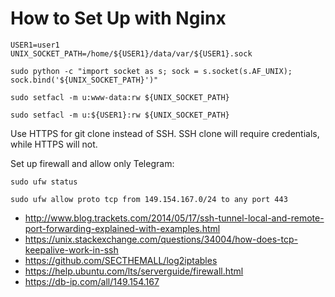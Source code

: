 # How to Set Up with Nginx

```
USER1=user1
UNIX_SOCKET_PATH=/home/${USER1}/data/var/${USER1}.sock

sudo python -c "import socket as s; sock = s.socket(s.AF_UNIX); sock.bind('${UNIX_SOCKET_PATH}')"

sudo setfacl -m u:www-data:rw ${UNIX_SOCKET_PATH}

sudo setfacl -m u:${USER1}:rw ${UNIX_SOCKET_PATH}
```

Use HTTPS for git clone instead of SSH. SSH clone will require credentials, while HTTPS will not.

Set up firewall and allow only Telegram:

```
sudo ufw status

sudo ufw allow proto tcp from 149.154.167.0/24 to any port 443
```

* http://www.blog.trackets.com/2014/05/17/ssh-tunnel-local-and-remote-port-forwarding-explained-with-examples.html
* https://unix.stackexchange.com/questions/34004/how-does-tcp-keepalive-work-in-ssh
* https://github.com/SECTHEMALL/log2iptables
* https://help.ubuntu.com/lts/serverguide/firewall.html
* https://db-ip.com/all/149.154.167